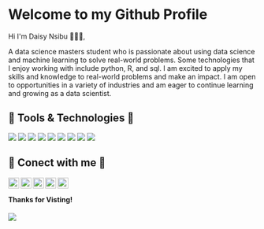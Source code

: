 # Welcome to my Github Profile

Hi I'm Daisy Nsibu 🙋🏾‍♀️,

A data science masters student who is passionate about using data science and machine learning to solve real-world problems. Some technologies that I enjoy working with include python, R, and sql. 
I am excited to apply my skills and knowledge to real-world problems and make an impact. I am open to opportunities in a variety of industries and am eager to continue learning and growing as a data scientist.


## 🧰 Tools & Technologies 🧰
![](https://img.shields.io/badge/OS-macOS-informational?style=flat&logo=macOS&logoColor=white&color=000000)
![](https://img.shields.io/badge/Editor-Visual_Studio_Code-informational?style=flat&logo=Visual-Studio-Code&logoColor=white&color=007ACC)
![](https://img.shields.io/badge/Editor-Jupyter-informational?style=flat&logo=Jupyter&logoColor=white&color=F37626)
![](https://img.shields.io/badge/Code-Python-informational?style=flat&logo=python&logoColor=white&color=3776AB)
![](https://img.shields.io/badge/Code-R-informational?style=flat&logo=R&logoColor=white&color=276DC3)
![](https://img.shields.io/badge/Tools-ClickUp-informational?style=flat&logo=ClickUp&logoColor=white&color=7B68EE)
![](https://img.shields.io/badge/Tools-MLflow-informational?style=flat&logo=MLflow&logoColor=white&color=0194E2)
![](https://img.shields.io/badge/Tools-SQLite-informational?style=flat&logo=SQLite&logoColor=white&color=003B57)
![](https://img.shields.io/badge/Tools-Slack-informational?style=flat&logo=Slack&logoColor=white&color=4A154B)
</br>


## 🤝 Conect with me 🤝
<a href= "mailto:nsibud1@gator.uhd.edu"><img align="left" alt="nsibud1@gator.uhd.edu" width="22px" src="https://github.com/gauravghongde/social-icons/blob/master/SVG/Color/Gmail.svg"/></a>
<a href="https://github.com/Dnsibu"><img align="left" alt="Dnsibu" width="22px" src="https://github.com/gauravghongde/social-icons/blob/master/SVG/Color/Github.svg"/></a>
<a href="https://www.linkedin.com/in/daisy-nsibu/"><img align="left" alt="Dnsibu | LinkedIn" width="22px" src="https://github.com/gauravghongde/social-icons/blob/master/SVG/Color/LinkedIN.svg"/></a>
<a href="https://www.instagram.com/daisyhenriettae/"><img align="left" alt="daisyhenriettae | Instagram" width="22px" src="https://github.com/gauravghongde/social-icons/blob/master/SVG/Color/Instagram.svg"/></a>
<a href="https://discordapp.com/users/883061604894273617"><img align="left" alt="Dais | Discord" width="22px" src="https://github.com/gauravghongde/social-icons/blob/master/SVG/Color/Discord.svg"/></a>
</br>

#### Thanks for Visting!
![](https://profile-counter.glitch.me/{Dnsibu}/count.svg) 

</br>
